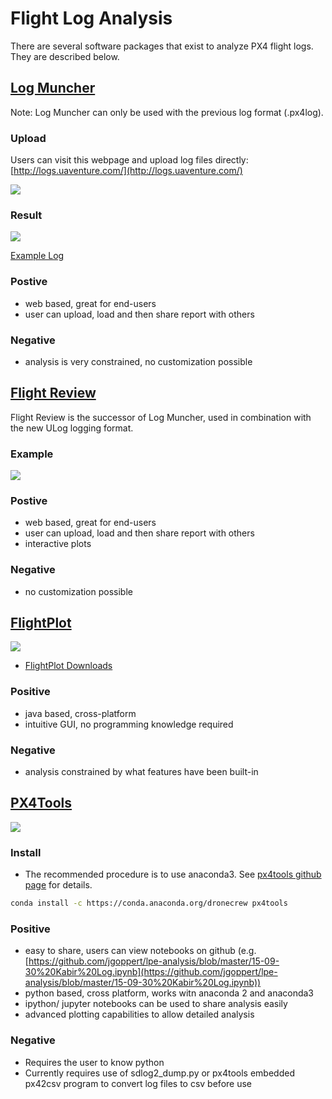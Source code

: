# Flight Log Analysis

There are several software packages that exist to analyze PX4 flight logs. They are described below.

## [Log Muncher](http://logs.uaventure.com)

Note: Log Muncher can only be used with the previous log format (.px4log).

### Upload

Users can visit this webpage and upload log files directly: [http://logs.uaventure.com/](http://logs.uaventure.com/)

![](../images/flight_log_analysis/logmuncher.png)

### Result

![](../images/flight_log_analysis/log-muncher-result.png)

[Example Log](http://logs.uaventure.com/view/KwTFDaheRueMNmFRJQ3huH)

### Postive
* web based, great for end-users
* user can upload, load and then share report with others

### Negative
* analysis is very constrained, no customization possible


## [Flight Review](http://logs.px4.io)

Flight Review is the successor of Log Muncher, used in combination with the new
ULog logging format.

### Example
![](../images/flight_log_analysis/flight-review-example.png)

### Postive
* web based, great for end-users
* user can upload, load and then share report with others
* interactive plots

### Negative
* no customization possible


## [FlightPlot](https://github.com/PX4/FlightPlot)

![](https://pixhawk.org/_media/dev/flightplot-0.2.16-screenshot.png)

* [FlightPlot Downloads](https://s3.amazonaws.com/flightplot/releases/latest.html)

### Positive
* java based, cross-platform
* intuitive GUI, no programming knowledge required

### Negative
* analysis constrained by what features have been built-in

## [PX4Tools](https://github.com/dronecrew/px4tools)

![](../images/flight_log_analysis/px4tools.png)

### Install

* The recommended procedure is to use anaconda3. See [px4tools github page](https://github.com/dronecrew/px4tools) for details.

```bash
conda install -c https://conda.anaconda.org/dronecrew px4tools
```

### Positive
* easy to share, users can view notebooks on github (e.g. [https://github.com/jgoppert/lpe-analysis/blob/master/15-09-30%20Kabir%20Log.ipynb](https://github.com/jgoppert/lpe-analysis/blob/master/15-09-30%20Kabir%20Log.ipynb))
* python based, cross platform, works witn anaconda 2 and anaconda3
* ipython/ jupyter notebooks can be used to share analysis easily
* advanced plotting capabilities to allow detailed analysis

### Negative
* Requires the user to know python
* Currently requires use of sdlog2_dump.py or px4tools embedded px42csv program to convert log files to csv before use

